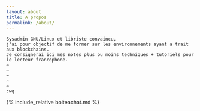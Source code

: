 ```yaml
---
layout: about
title: A propos
permalink: /about/
---
```


```
Sysadmin GNU/Linux et libriste convaincu,
j'ai pour objectif de me former sur les environnements ayant a trait aux blockchains.
Je consignerai ici mes notes plus ou moins techniques + tutoriels pour le lecteur francophone.
~
~
~
~
~
:wq
```


{% include_relative boiteachat.md %}
